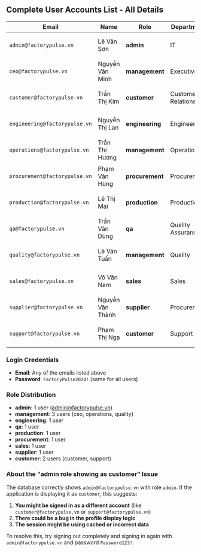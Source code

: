 

## **Complete User Accounts List - All Details**

| **Email**                     | **Name**         | **Role**        | **Department**     | **Status** | **UUID**                               | **Created**         |
| ----------------------------- | ---------------- | --------------- | ------------------ | ---------- | -------------------------------------- | ------------------- |
| `admin@factorypulse.vn`       | Lê Văn Sơn       | **admin**       | IT                 | active     | `550e8400-e29b-41d4-a716-446655440012` | 2025-08-28 10:23:20 |
| `ceo@factorypulse.vn`         | Nguyễn Văn Minh  | **management**  | Executive          | active     | `550e8400-e29b-41d4-a716-446655440002` | 2025-08-28 10:23:20 |
| `customer@factorypulse.vn`    | Trần Thị Kim     | **customer**    | Customer Relations | active     | `550e8400-e29b-41d4-a716-446655440011` | 2025-08-28 10:23:20 |
| `engineering@factorypulse.vn` | Nguyễn Thị Lan   | **engineering** | Engineering        | active     | `550e8400-e29b-41d4-a716-446655440006` | 2025-08-28 10:23:20 |
| `operations@factorypulse.vn`  | Trần Thị Hương   | **management**  | Operations         | active     | `550e8400-e29b-41d4-a716-446655440003` | 2025-08-28 10:23:20 |
| `procurement@factorypulse.vn` | Phạm Văn Hùng    | **procurement** | Procurement        | active     | `550e8400-e29b-41d4-a716-446655440005` | 2025-08-28 10:23:20 |
| `production@factorypulse.vn`  | Lê Thị Mai       | **production**  | Production         | active     | `550e8400-e29b-41d4-a716-446655440008` | 2025-08-28 10:23:20 |
| `qa@factorypulse.vn`          | Trần Văn Dũng    | **qa**          | Quality Assurance  | active     | `550e8400-e29b-41d4-a716-446655440007` | 2025-08-28 10:23:20 |
| `quality@factorypulse.vn`     | Lê Văn Tuấn      | **management**  | Quality            | active     | `550e8400-e29b-41d4-a716-446655440004` | 2025-08-28 10:23:20 |
| `sales@factorypulse.vn`       | Võ Văn Nam       | **sales**       | Sales              | active     | `550e8400-e29b-41d4-a716-446655440009` | 2025-08-28 10:23:20 |
| `supplier@factorypulse.vn`    | Nguyễn Văn Thành | **supplier**    | Procurement        | active     | `550e8400-e29b-41d4-a716-446655440010` | 2025-08-28 10:23:20 |
| `support@factorypulse.vn`     | Phạm Thị Nga     | **customer**    | Support            | active     | `550e8400-e29b-41d4-a716-446655440013` | 2025-08-28 10:23:20 |

### **Login Credentials**
- **Email**: Any of the emails listed above
- **Password**: `FactoryPulse2024!` (same for all users)

### **Role Distribution**
- **admin**: 1 user (admin@factorypulse.vn)
- **management**: 3 users (ceo, operations, quality)
- **engineering**: 1 user
- **qa**: 1 user
- **production**: 1 user
- **procurement**: 1 user
- **sales**: 1 user
- **supplier**: 1 user
- **customer**: 2 users (customer, support)

### **About the "admin role showing as customer" Issue**
The database correctly shows `admin@factorypulse.vn` with role `admin`. If the application is displaying it as `customer`, this suggests:

1. **You might be signed in as a different account** (like `customer@factorypulse.vn` or `support@factorypulse.vn`)
2. **There could be a bug in the profile display logic**
3. **The session might be using cached or incorrect data**

To resolve this, try signing out completely and signing in again with `admin@factorypulse.vn` and password `Password123!`.